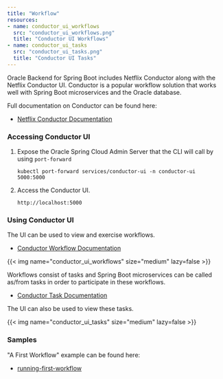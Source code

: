 ```yaml
---
title: "Workflow"
resources:
- name: conductor_ui_workflows
  src: "conductor_ui_workflows.png"
  title: "Conductor UI Workflows"
- name: conductor_ui_tasks
  src: "conductor_ui_tasks.png"
  title: "Conductor UI Tasks"
---
```


Oracle Backend for Spring Boot includes Netflix Conductor along with the Netflix Conductor UI.
Conductor is a popular workflow solution that works well with Spring Boot microservices and the Oracle database.

Full documentation on Conductor can be found here:

* [Netflix Conductor Documentation](https://conductor.netflix.com/)

### Accessing Conductor UI

1. Expose the Oracle Spring Cloud Admin Server that the CLI will call by using `port-forward`

    ```shell
    kubectl port-forward services/conductor-ui -n conductor-ui  5000:5000
    ```

2. Access the Conductor UI.

    ```shell
    http://localhost:5000
    ```

### Using Conductor UI

The UI can be used to view and exercise workflows.
* [Conductor Workflow Documentation](https://conductor.netflix.com/configuration/workflowdef.html)

<!-- spellchecker-disable -->
{{< img name="conductor_ui_workflows" size="medium" lazy=false >}}
<!-- spellchecker-enable -->


Workflows consist of tasks and Spring Boot microservices can be called as/from tasks in order to participate in these workflows.
* [Conductor Task Documentation](https://conductor.netflix.com/configuration/taskdef.html) 

The UI can also be used to view these tasks.

<!-- spellchecker-disable -->
{{< img name="conductor_ui_tasks" size="medium" lazy=false >}}
<!-- spellchecker-enable -->

### Samples 

"A First Workflow" example can  be found here:
* [running-first-workflow](https://conductor.netflix.com/labs/running-first-workflow.html)

